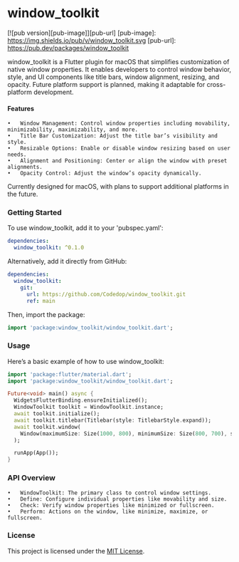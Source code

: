 # window_toolkit

[![pub version][pub-image]][pub-url]
[pub-image]: https://img.shields.io/pub/v/window_toolkit.svg
[pub-url]: https://pub.dev/packages/window_toolkit

window_toolkit is a Flutter plugin for macOS that simplifies customization of native window properties. It enables developers to control window behavior, style, and UI components like title bars, window alignment, resizing, and opacity. Future platform support is planned, making it adaptable for cross-platform development.


#### Features
	•	Window Management: Control window properties including movability, minimizability, maximizability, and more.
	•	Title Bar Customization: Adjust the title bar’s visibility and style.
	•	Resizable Options: Enable or disable window resizing based on user needs.
	•	Alignment and Positioning: Center or align the window with preset alignments.
	•	Opacity Control: Adjust the window’s opacity dynamically.

Currently designed for macOS, with plans to support additional platforms in the future.


### Getting Started

To use window_toolkit, add it to your 'pubspec.yaml':

```yaml
dependencies:
  window_toolkit: ^0.1.0
```

Alternatively, add it directly from GitHub:

```yaml
dependencies:
  window_toolkit:
    git:
      url: https://github.com/Codedop/window_toolkit.git
      ref: main
```

Then, import the package:

```dart
import 'package:window_toolkit/window_toolkit.dart';
```

### Usage

Here’s a basic example of how to use window_toolkit:

```dart
import 'package:flutter/material.dart';
import 'package:window_toolkit/window_toolkit.dart';

Future<void> main() async {
  WidgetsFlutterBinding.ensureInitialized();
  WindowToolkit toolkit = WindowToolkit.instance;
  await toolkit.initialize();
  await toolkit.titlebar(Titlebar(style: TitlebarStyle.expand));
  await toolkit.window(
    Window(maximumSize: Size(1000, 800), minimumSize: Size(800, 700), size: (Size(800, 700)), center: true),
  );

  runApp(App());
}
```

### API Overview

	•	WindowToolkit: The primary class to control window settings.
	•	Define: Configure individual properties like movability and size.
	•	Check: Verify window properties like minimized or fullscreen.
	•	Perform: Actions on the window, like minimize, maximize, or fullscreen.


### License
This project is licensed under the [MIT License](LICENSE).

